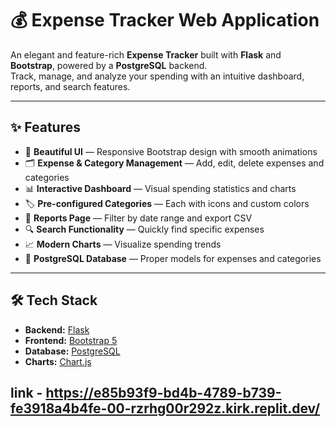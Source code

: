 # 💰 Expense Tracker Web Application

An elegant and feature-rich **Expense Tracker** built with **Flask** and **Bootstrap**, powered by a **PostgreSQL** backend.  
Track, manage, and analyze your spending with an intuitive dashboard, reports, and search features.

---

## ✨ Features

- 🎨 **Beautiful UI** — Responsive Bootstrap design with smooth animations
- 🗂 **Expense & Category Management** — Add, edit, delete expenses and categories
- 📊 **Interactive Dashboard** — Visual spending statistics and charts
- 🏷 **Pre-configured Categories** — Each with icons and custom colors
- 📅 **Reports Page** — Filter by date range and export CSV
- 🔍 **Search Functionality** — Quickly find specific expenses
- 📈 **Modern Charts** — Visualize spending trends
- 💾 **PostgreSQL Database** — Proper models for expenses and categories

---

## 🛠️ Tech Stack

- **Backend:** [Flask](https://flask.palletsprojects.com/)
- **Frontend:** [Bootstrap 5](https://getbootstrap.com/)
- **Database:** [PostgreSQL](https://www.postgresql.org/)
- **Charts:** [Chart.js](https://www.chartjs.org/)


link - https://e85b93f9-bd4b-4789-b739-fe3918a4b4fe-00-rzrhg00r292z.kirk.replit.dev/
---

